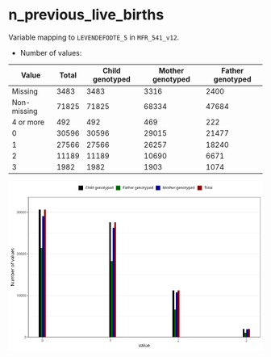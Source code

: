 # n_previous_live_births
Variable mapping to `LEVENDEFODTE_5` in `MFR_541_v12`.
- Number of values:

| Value | Total | Child genotyped | Mother genotyped | Father genotyped |
| ----- | ----- | --------------- | ---------------- | ---------------- |
| Missing | 3483 | 3483 | 3316 | 2400 |
| Non-missing | 71825 | 71825 | 68334 | 47684 |
| 4 or more | 492 | 492 | 469 |222 |
| 0 | 30596 | 30596 | 29015 | 21477 |
| 1 | 27566 | 27566 | 26257 | 18240 |
| 2 | 11189 | 11189 | 10690 | 6671 |
| 3 | 1982 | 1982 | 1903 | 1074 |



![](n_previous_live_births_n.png)



